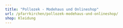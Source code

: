 ```yaml
---
title: "Pollozek - Modehaus und Onlineshop"
url: /pfarrkirchen/pollozek-modehaus-und-onlineshop/
shop: Kleidung
---
```

